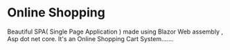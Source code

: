# Online Shopping
 Beautiful SPA( Single Page Application ) made using Blazor Web assembly , Asp dot net core. It's an Online Shopping Cart System.......
